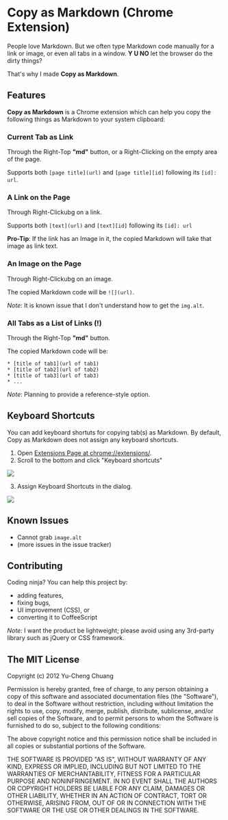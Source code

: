 # Copy as Markdown (Chrome Extension)

People love Markdown.  But we often type Markdown code manually for a link or image, or even all tabs in a window. **Y U NO** let the browser do the dirty things?

That's why I made **Copy as Markdown**.

## Features

**Copy as Markdown** is a Chrome extension which can help you copy the following things as Markdown to your system clipboard:

### Current Tab as Link

Through the Right-Top **"md"** button, or a Right-Clicking on the empty area of the page.

Supports both `[page title](url)` and `[page title][id]` following its `[id]: url`.

### A Link on the Page

Through Right-Clickubg on a link.

Supports both `[text](url)` and `[text][id]` following its `[id]: url` 

**Pro-Tip**: If the link has an Image in it, the copied Markdown will take that image as link text.

### An Image on the Page

Through Right-Clickubg on an image.

The copied Markdown code will be `![](url)`.

*Note*: It is known issue that I don't understand how to get the `img.alt`.

### All Tabs as a List of Links (!)

Through the Right-Top **"md"** button.

The copied Markdown code will be:

    * [title of tab1](url of tab1)
    * [title of tab2](url of tab2)
    * [title of tab3](url of tab3)
    * ...

*Note*: Planning to provide a reference-style option.

## Keyboard Shortcuts

You can add keyboard shortuts for copying tab(s) as Markdown. By default, Copy as Markdown does not assign any keyboard shortcuts.

1. Open [Extensions Page at chrome://extensions/](chrome://extensions/).
2. Scroll to the bottom and click "Keyboard shortcuts"

![](keybinding-1.png)

3. Assign Keyboard Shortcuts in the dialog.

![](keybinding-2.png)

## Known Issues

- Cannot grab `image.alt`
- (more issues in the issue tracker)

## Contributing

Coding ninja?  You can help this project by:

- adding features,
- fixing bugs,
- UI improvement (CSS), or
- converting it to CoffeeScript

*Note:* I want the product be lightweight; please avoid using any 3rd-party library such as jQuery or CSS framework.

## The MIT License

Copyright (c) 2012 Yu-Cheng Chuang

Permission is hereby granted, free of charge, to any person obtaining a copy of this software and associated documentation files (the "Software"), to deal in the Software without restriction, including without limitation the rights to use, copy, modify, merge, publish, distribute, sublicense, and/or sell copies of the Software, and to permit persons to whom the Software is furnished to do so, subject to the following conditions:

The above copyright notice and this permission notice shall be included in all copies or substantial portions of the Software.

THE SOFTWARE IS PROVIDED "AS IS", WITHOUT WARRANTY OF ANY KIND, EXPRESS OR IMPLIED, INCLUDING BUT NOT LIMITED TO THE WARRANTIES OF MERCHANTABILITY, FITNESS FOR A PARTICULAR PURPOSE AND NONINFRINGEMENT. IN NO EVENT SHALL THE AUTHORS OR COPYRIGHT HOLDERS BE LIABLE FOR ANY CLAIM, DAMAGES OR OTHER LIABILITY, WHETHER IN AN ACTION OF CONTRACT, TORT OR OTHERWISE, ARISING FROM, OUT OF OR IN CONNECTION WITH THE SOFTWARE OR THE USE OR OTHER DEALINGS IN THE SOFTWARE.
